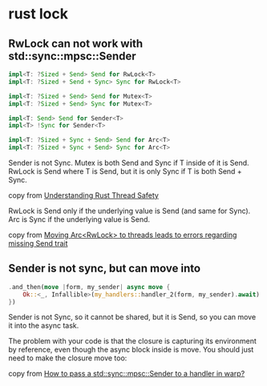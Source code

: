 # rust lock

## RwLock can not work with std::sync::mpsc::Sender

``` rust
impl<T: ?Sized + Send> Send for RwLock<T>
impl<T: ?Sized + Send + Sync> Sync for RwLock<T>

impl<T: ?Sized + Send> Send for Mutex<T>
impl<T: ?Sized + Send> Sync for Mutex<T>

impl<T: Send> Send for Sender<T>
impl<T> !Sync for Sender<T>

impl<T: ?Sized + Sync + Send> Send for Arc<T>
impl<T: ?Sized + Sync + Send> Sync for Arc<T>
```
Sender<T> is not Sync.
Mutex<T> is both Send and Sync if T inside of it is Send.
RwLock<T> is Send where T is Send, but it is only Sync if T is both Send + Sync.

copy from [Understanding Rust Thread Safety](https://onesignal.com/blog/thread-safety-rust/)

>>>
RwLock is Send only if the underlying value is Send (and same for Sync). Arc is Sync if the underlying value is Send.

copy from [Moving Arc<RwLock<T>> to threads leads to errors regarding missing Send trait](https://users.rust-lang.org/t/moving-arc-rwlock-t-to-threads-leads-to-errors-regarding-missing-send-trait/66055/2)

## Sender is not sync, but can move into

``` rust
.and_then(move |form, my_sender| async move {
    Ok::<_, Infallible>(my_handlers::handler_2(form, my_sender).await)
})
```
>>>
Sender is not Sync, so it cannot be shared, but it is Send, so you can move it into the async task.

The problem with your code is that the closure is capturing its environment by reference, even though the async block inside is move. You should just need to make the closure move too:

copy from [How to pass a std::sync::mpsc::Sender<T> to a handler in warp?](https://stackoverflow.com/questions/63432657/how-to-pass-a-stdsyncmpscsendert-to-a-handler-in-warp)
